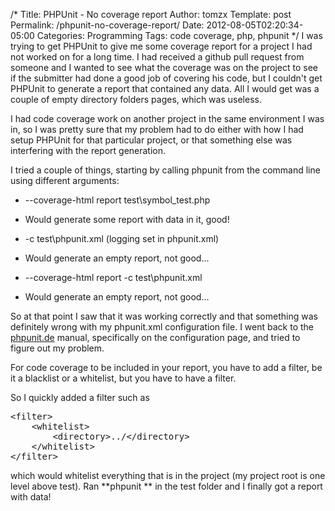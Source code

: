 /*
 Title: PHPUnit - No coverage report
 Author: tomzx
 Template: post
 Permalink: /phpunit-no-coverage-report/
 Date: 2012-08-05T02:20:34-05:00
 Categories: Programming
 Tags: code coverage, php, phpunit
*/
I was trying to get PHPUnit to give me some coverage report for a project I had not worked on for a long time. I had received a github pull request from someone and I wanted to see what the coverage was on the project to see if the submitter had done a good job of covering his code, but I couldn't get PHPUnit to generate a report that contained any data. All I would get was a couple of empty directory folders pages, which was useless.

I had code coverage work on another project in the same environment I was in, so I was pretty sure that my problem had to do either with how I had setup PHPUnit for that particular project, or that something else was interfering with the report generation.

I tried a couple of things, starting by calling phpunit from the command line using different arguments:

*   --coverage-html report test\symbol_test.php
*   Would generate some report with data in it, good!

*   -c test\phpunit.xml (logging set in phpunit.xml)
*   Would generate an empty report, not good...

*   --coverage-html report -c test\phpunit.xml
*   Would generate an empty report, not good...

So at that point I saw that it was working correctly and that something was definitely wrong with my phpunit.xml configuration file. I went back to the [phpunit.de][1] manual, specifically on the configuration page, and tried to figure out my problem.

For code coverage to be included in your report, you have to add a filter, be it a blacklist or a whitelist, but you have to have a filter.

So I quickly added a filter such as

<pre class="brush: xml; title: ; notranslate" title="">&lt;filter&gt;
	&lt;whitelist&gt;
		&lt;directory&gt;../&lt;/directory&gt;
	&lt;/whitelist&gt;
&lt;/filter&gt;
</pre>

which would whitelist everything that is in the project (my project root is one level above test). Ran **phpunit ** in the test folder and I finally got a report with data!

 [1]: http://www.phpunit.de/manual/current/en/appendixes.configuration.html#appendixes.configuration.blacklist-whitelist